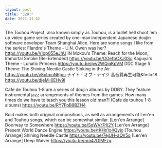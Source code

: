 ```yaml
---
layout: post
title: "320:"
date: 2021-11-02
---
```


The Touhou Project, also known simply as Touhou, is a bullet hell shoot 'em up video game series created by one-man independent Japanese doujin software developer Team Shanghai Alice.  Here are some songs I like from the series:
 Flandre's Theme - U.N. Owen was her?
https://youtu.be/VIop055eJhU
 IN Mokou's Theme: Reach for the Moon, Immortal Smoke (Re-Extended)
https://youtu.be/OOefbCXJ0Sc
 Kaguya's Theme - Lunatic Princess
https://youtu.be/pw2WQjqKpVM
 DDC Stage 5 Theme: The Shining Needle Castle Sinking in the Air
https://youtu.be/v8xtmqN6jpc
 ナイト・オブ・ナイツ 高音質再生可能&fmt=18
https://youtu.be/djeM-0EHv9I


Cafe de Touhou 1-8 are a series of doujin albums by DDBY. They feature instrumental jazz arrangements of themes from the games.
 How many times do we have to teach you this lesson old man?! (Cafe de touhou 1-8 albums)
https://youtu.be/RY7FpB9BZH4


Boid makes both original compositions, as well as arrangements of Len'en and Touhou songs, which can be somewhat similar.
 [Len'en Arrange] Doorway to Somewhere
https://youtu.be/SqWVr7rIj2Y
 [Len'en Arrange] Present World Dance Engine
https://youtu.be/tKHn1o4Qyjo
 [Touhou Arrange] Shining Needle Castle
https://youtu.be/7ejUH-aQV5o
 [Len'en Arrange] Deep Waiver
https://youtu.be/nro47DlMFzg
